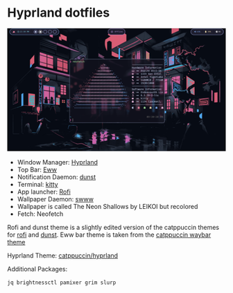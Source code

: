 # Hyprland dotfiles

![image](./screenshot.png)

* Window Manager: [Hyprland][1]
* Top Bar: [Eww][2]
* Notification Daemon: [dunst][3]
* Terminal: [kitty][6]
* App launcher: [Rofi][4]
* Wallpaper Daemon: [swww][7]
* Wallpaper is called The Neon Shallows by LEIKOI but recolored
* Fetch: Neofetch

Rofi and dunst theme is a slightly edited version of the catppuccin themes for [rofi][8] and [dunst][9].
Eww bar theme is taken from the [catppuccin waybar theme][10]

Hyprland Theme: [catppuccin/hyprland][11]

Additional Packages:
```
jq brightnessctl pamixer grim slurp
```




[1]: https://hyprland.org/
[2]: https://github.com/elkowar/eww
[3]: https://github.com/dunst-project/dunst
[4]: https://github.com/davatorium/rofi
[5]: https://www.reddit.com/r/PixelArt/comments/dulogi/ae86/
[6]: https://sw.kovidgoyal.net/kitty/
[7]: https://github.com/Horus645/swww
[8]: https://github.com/catppuccin/rofi
[9]: https://github.com/catppuccin/dunst
[10]: https://github.com/catppuccin/waybar
[11]: https://github.com/catppuccin/hyprland
